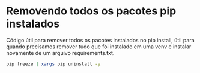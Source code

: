 # Removendo todos os pacotes pip instalados
Código útil para remover todos os pacotes instalados no pip install, útil para quando precisamos remover tudo que foi instalado em uma venv e instalar novamente de um arquivo requirements.txt.

```sh
pip freeze | xargs pip uninstall -y
```